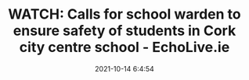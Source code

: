 ---
"title": "WATCH: Calls for school warden to ensure safety of students in Cork city centre school - EchoLive.ie"
"date": "2021-10-14 6:4:54"
"feed_name": "GOOGLENEWSINDUSTRIAL"
"feed_website": "https://news.google.com/search?q=industrial%2Bincident&hl=en-US&gl=US&ceid=US:en"
"feed_rss": "https://news.google.com/rss/search?q=industrial%2Bincident&hl=en-US&gl=US&ceid=US:en"
"link": "https://www.echolive.ie/corknews/arid-40720680.html"
"source": "{'href': 'https://www.echolive.ie', 'title': 'EchoLive.ie'}"
"file": "_posts/2021-1-1-86c551e3c85867c5f2c588b3834b4ae69f119e4c.md"
"accident": "0"
"drilling": "0"
"dead": "0"
"injured": "0"
"arrested": "0"
"place": "unknown place"
"where": "unknown site"
"causes": "unknown"
"place_uri": "unknown place"
---